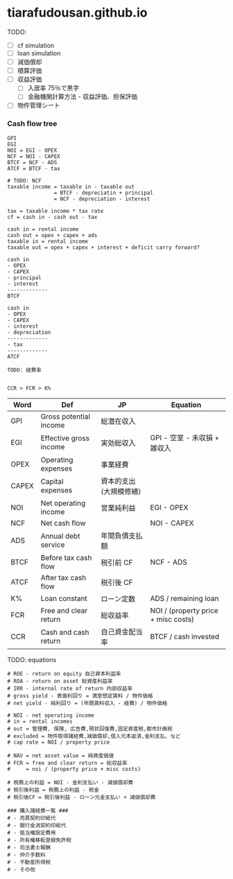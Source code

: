 # tiarafudousan.github.io

TODO:

- [ ] cf simulation
- [ ] loan simulation
- [ ] 減価償却
- [ ] 積算評価
- [ ] 収益評価
  - [ ] 入居率 75％で黒字
  - [ ] 金融機関計算方法 - 収益評価、担保評価
- [ ] 物件管理シート

### Cash flow tree

```
GPI
EGI
NOI = EGI - OPEX
NCF = NOI - CAPEX
BTCF = NCF - ADS
ATCF = BTCF - tax

# TODO: NCF
taxable income = taxable in - taxable out
               = BTCF - depreciatin + principal
               = NCF - depreciation - interest

tax = taxable income * tax rate
cf = cash in - cash out - tax

cash in = rental income
cash out = opex + capex + ads
taxable in = rental income
taxable out = opex + capex + interest + deficit carry forward?

cash in
- OPEX
- CAPEX
- principal
- interest
-------------
BTCF

cash in
- OPEX
- CAPEX
- interest
- depreciation
-------------
- tax
-------------
ATCF

TODO: 経費率


CCR > FCR > K%
```

| Word | Def | JP | Equation |
| --- | --- | --- | --- |
| GPI | Gross potential income | 総潜在収入 |  |
| EGI | Effective gross income | 実効総収入 | GPI - 空室 - 未収損 + 雑収入 |
| OPEX | Operating expenses | 事業経費 |  |
| CAPEX | Capital expenses | 資本的支出 (大規模修繕) |  |
| NOI | Net operating income | 営業純利益 | EGI - OPEX |
| NCF | Net cash flow |  | NOI - CAPEX |
| ADS | Annual debt service | 年間負債支払額 |  |
| BTCF | Before tax cash flow | 税引前 CF | NCF - ADS |
| ATCF | After tax cash flow | 税引後 CF |  |
| K% | Loan constant | ローン定数 | ADS / remaining loan |
| FCR | Free and clear return | 総収益率 | NOI / (property price + misc costs) |
| CCR | Cash and cash return | 自己資金配当率 | BTCF / cash invested |

TODO: equations

```
# ROE - return on equity 自己資本利益率
# ROA - return on asset 総資産利益率
# IRR - internal rate of return 内部収益率
# gross yield - 表面利回り = 満室想定賃料 / 物件価格
# net yield - 純利回り = (年間賃料収入 - 経費) / 物件価格

# NOI - net operating income
# in = rental incomes
# out = 管理費, 保険, 広告費,現状回復費,固定資産税,都市計画税
# excluded = 物件取得諸経費,減価償却,借入元本返済,金利支払、など
# cap rate = NOI / property price

# NAV = net asset value = 純資産価値
# FCR = free and clear return = 総収益率
#     = noi / (property price + misc costs)

# 税務上の利益 = NOI - 金利支払い - 減価償却費
# 税引後利益 = 税務上の利益 - 税金
# 税引後CF = 税引後利益 - ローン元金支払い + 減価償却費

### 購入諸経費一覧 ###
# - 売買契約印紙代
# - 銀行金消契約印紙代
# - 抵当権設定費用
# - 所有権移転登録免許税
# - 司法書士報酬
# - 仲介手数料
# - 不動産所得税
# - その他
```

